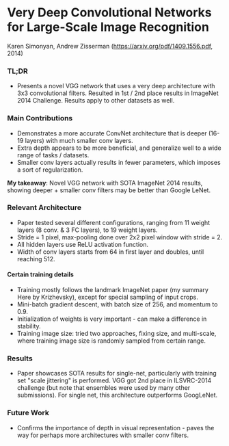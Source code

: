 # Very Deep Convolutional Networks for Large-Scale Image Recognition

Karen Simonyan, Andrew Zisserman
(https://arxiv.org/pdf/1409.1556.pdf, 2014)

### TL;DR
- Presents a novel VGG network that uses a very deep architecture with 3x3 convolutional filters. Resulted in 1st / 2nd place results in ImageNet 2014 Challenge. Results apply to other datasets as well.

### Main Contributions
- Demonstrates a more accurate ConvNet architecture that is deeper (16-19 layers) with much smaller conv layers.
- Extra depth appears to be more beneficial, and generalize well to a wide range of tasks / datasets.
- Smaller conv layers actually results in fewer parameters, which imposes a sort of regularization.

**My takeaway**: Novel VGG network with SOTA ImageNet 2014 results, showing deeper + smaller conv filters may be better than Google LeNet.

### Relevant Architecture
- Paper tested several different configurations, ranging from 11 weight layers (8 conv. & 3 FC layers), to 19 weight layers.
- Stride = 1 pixel, max-pooling done over 2x2 pixel window with stride = 2.
- All hidden layers use ReLU activation function.
- Width of conv layers starts from 64 in first layer and doubles, until reaching 512.

#### Certain training details
- Training mostly follows the landmark ImageNet paper (my summary Here by Krizhevsky), except for special sampling of input crops.
- Mini-batch gradient descent, with batch size of 256, and momentum to 0.9.
- Initialization of weights is very important - can make a difference in stability.
- Training image size: tried two approaches, fixing size, and multi-scale, where training image size is randomly sampled from certain range.

### Results
- Paper showcases SOTA results for single-net, particularly with training set "scale jittering" is performed. VGG got 2nd place in ILSVRC-2014 challenge (but note that ensembles were used by many other submissions). For single net, this architecture outperforms GoogLeNet.

### Future Work
- Confirms the importance of depth in visual representation - paves the way for perhaps more architectures with smaller conv filters.
